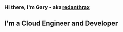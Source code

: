 ### Hi there, I'm Gary - aka [redanthrax][website]

## I'm a Cloud Engineer and Developer

<br />
<br />

[website]: https://redanthrax.com